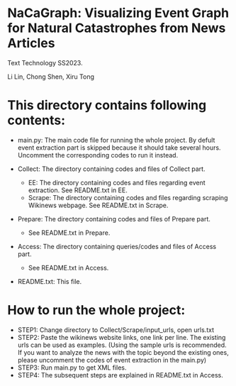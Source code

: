 # NaCaGraph: Visualizing Event Graph for Natural Catastrophes from News Articles
Text Technology SS2023.

Li Lin, Chong Shen, Xiru Tong

# This directory contains following contents:

- main.py: The main code file for running the whole project. 
           By defult event extraction part is skipped because it should take several hours. Uncomment the corresponding codes to run it instead.

- Collect: The directory containing codes and files of Collect part.
    - EE: The directory containing codes and files regarding event extraction. See README.txt in EE.
    - Scrape: The directory containing codes and files regarding scraping Wikinews webpage. See README.txt in Scrape.

- Prepare: The directory containing codes and files of Prepare part.
    - See README.txt in Prepare.

- Access: The directory containing queries/codes and files of Access part.
    - See README.txt in Access.

                         
- README.txt: This file.


# How to run the whole project:
- STEP1: Change directory to Collect/Scrape/input_urls, open urls.txt
- STEP2: Paste the wikinews website links, one link per line. The existing urls can be used as examples.
(Using the sample urls is recommended. If you want to analyze the news with the topic beyond the existing ones, please uncomment the codes of event extraction in the main.py)
- STEP3: Run main.py to get XML files.
- STEP4: The subsequent steps are explained in README.txt in Access.
